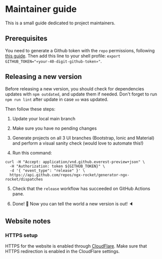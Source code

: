 # Maintainer guide

This is a small guide dedicated to project maintainers.

## Prerequisites

You need to generate a Github token with the `repo` permissions, following [this guide](https://help.github.com/en/github/authenticating-to-github/creating-a-personal-access-token-for-the-command-line).
Then add this line to your shell profile: `export GITHUB_TOKEN="«your-40-digit-github-token»"`.

## Releasing a new version

Before releasing a new version, you should check for dependencies updates with `npm outdated`, and update them if needed.
Don't forget to run `npm run lint` after update in case `xo` was updated.

Then follow these steps:

1. Update your local main branch

2. Make sure you have no pending changes

3. Generate projects on all 3 UI branches (Bootstrap, Ionic and Material) and perform a visual sanity check
   (would love to automate this!)

4. Run this command:
```
curl -H "Accept: application/vnd.github.everest-preview+json" \
  -H "Authorization: token ${GITHUB_TOKEN}" \
  -d '{ "event_type": "release" }' \
  https://api.github.com/repos/ngx-rocket/generator-ngx-rocket/dispatches
```

5. Check that the `release` workflow has succeeded on GitHub Actions pane.

6. Done! :tropical_drink: Now you can tell the world a new version is out! :speaker:

## Website notes

### HTTPS setup

HTTPS for the website is enabled through [CloudFlare](https://gist.github.com/cvan/8630f847f579f90e0c014dc5199c337b).
Make sure that HTTPS redirection is enabled in the CloudFlare settings.
